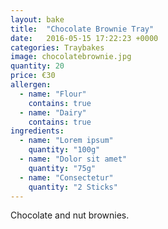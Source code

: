 ```yaml
---
layout: bake
title:  "Chocolate Brownie Tray"
date:   2016-05-15 17:22:23 +0000
categories: Traybakes
image: chocolatebrownie.jpg
quantity: 20
price: €30
allergen:
  - name: "Flour"
    contains: true
  - name: "Dairy"
    contains: true
ingredients:
  - name: "Lorem ipsum"
    quantity: "100g"
  - name: "Dolor sit amet"
    quantity: "75g"
  - name: "Consectetur"
    quantity: "2 Sticks"
---
```

Chocolate and nut brownies.
